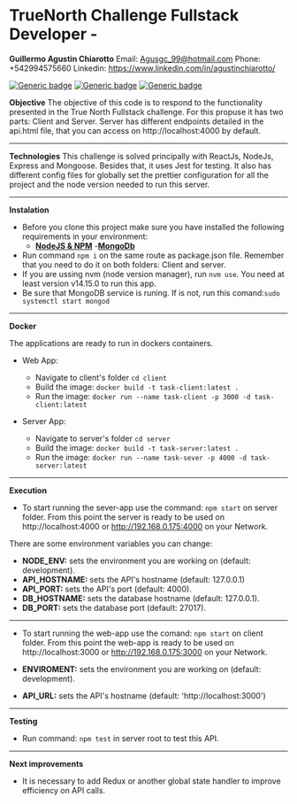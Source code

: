 # TrueNorth Challenge Fullstack Developer -

**Guillermo Agustín Chiarotto**
Email: Agusgc_99@hotmail.com
Phone: +542994575660
Linkedin: https://www.linkedin.com/in/agustinchiarotto/

[![Generic badge](https://img.shields.io/badge/node->=v14.15.0-green.svg)](https://shields.io/)
[![Generic badge](https://img.shields.io/badge/npm-v5.6.0-green.svg)](https://shields.io/)
[![Generic badge](https://img.shields.io/badge/mongodb-v4.4.3-green.svg)](https://shields.io/)

**Objective**
The objective of this code is to respond to the functionality presented in the True North Fullstack challenge. For this propuse it has two parts: Client and Server. Server has different endpoints detailed in the api.html file, that you can access on http://localhost:4000 by default.

---

**Technologies**
This challenge is solved principally with ReactJs, NodeJs, Express and Mongoose. Besides that, it uses Jest for testing. It also has different config files for globally set the prettier configuration for all the project and the node version needed to run this server.

---

**Instalation**

- Before you clone this project make sure you have installed the following requirements in your environment:
  - [**NodeJS & NPM**](https://nodejs.org/en/download/package-manager/) -[**MongoDb**](https://docs.mongodb.com/manual/administration/install-community/)
- Run command `npm i` on the same route as package.json file. Remember that you need to do it on both folders: Client and server.
- If you are ussing nvm (node version manager), run `nvm use`. You need at least version v14.15.0 to run this app.
- Be sure that MongoDB service is runing. If is not, run this comand:`sudo systemctl start mongod`

---

**Docker**

The applications are ready to run in dockers containers.

- Web App:

  - Navigate to client's folder `cd client`
  - Build the image: `docker build -t task-client:latest .`
  - Run the image: `docker run --name task-client -p 3000 -d task-client:latest`

- Server App:
  - Navigate to server's folder `cd server`
  - Build the image: `docker build -t task-server:latest .`
  - Run the image: `docker run --name task-sever -p 4000 -d task-server:latest`

---

**Execution**

- To start running the sever-app use the command: `npm start` on server folder. From this point the server is ready to be used on http://localhost:4000 or http://192.168.0.175:4000 on your Network.

There are some environment variables you can change:

- **NODE_ENV:** sets the environment you are working on (default: development).
- **API_HOSTNAME:** sets the API's hostname (default: 127.0.0.1)
- **API_PORT:** sets the API's port (default: 4000).
- **DB_HOSTNAME:** sets the database hostname (default: 127.0.0.1).
- **DB_PORT:** sets the database port (default: 27017).

---

- To start running the web-app use the comand: `npm start` on client folder. From this point the web-app is ready to be used on http://localhost:3000 or http://192.168.0.175:3000 on your Network.

- **ENVIROMENT:** sets the environment you are working on (default: development).
- **API_URL:** sets the API's hostname (default: 'http://localhost:3000')

---

**Testing**

- Run command: `npm test` in server root to test this API.

---

**Next improvements**

- It is necessary to add Redux or another global state handler to improve efficiency on API calls.
